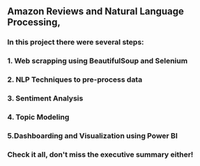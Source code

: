 ## Amazon Reviews and Natural Language Processing,

### In this project there were several steps:  
### 1. Web scrapping using BeautifulSoup and Selenium  
### 2. NLP Techniques to pre-process data  
### 3. Sentiment Analysis  
### 4. Topic Modeling  
### 5.Dashboarding and Visualization using Power BI

### Check it all, don't miss the executive summary either!
